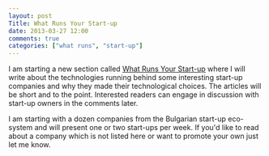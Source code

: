 ```yaml
---
layout: post
Title: What Runs Your Start-up
date: 2013-03-27 12:00
comments: true
categories: ["what runs", "start-up"]
---
```


I am starting a new section called 
[What Runs Your Start-up](/blog/categories/what-runs/) where I will
write about the technologies running behind some interesting
start-up companies and why they made their technological choices.
The articles will be short and to the point. Interested readers
can engage in discussion with start-up owners in the comments later.


I am starting with a dozen companies from the Bulgarian start-up eco-system
and will present one or two start-ups per week.
If you'd like to read about a company which is not listed here or want to
promote your own just let me know.
